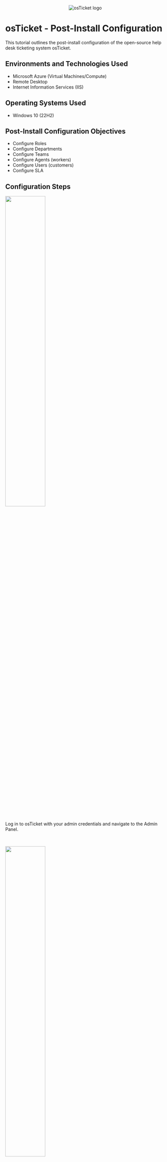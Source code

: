<p align="center">
<img src="https://i.imgur.com/Clzj7Xs.png" alt="osTicket logo"/>
</p>

<h1>osTicket - Post-Install Configuration</h1>
This tutorial outlines the post-install configuration of the open-source help desk ticketing system osTicket.<br />

<h2>Environments and Technologies Used</h2>

- Microsoft Azure (Virtual Machines/Compute)
- Remote Desktop
- Internet Information Services (IIS)

<h2>Operating Systems Used </h2>

- Windows 10</b> (22H2)

<h2>Post-Install Configuration Objectives</h2>

- Configure Roles
- Configure Departments
- Configure Teams
- Configure Agents (workers)
- Configure Users (customers)
- Configure SLA

<h2>Configuration Steps</h2>

<p>
<img src="https://github.com/user-attachments/assets/3652e401-f273-40da-ad28-1aa31b1392e0" height="50%" width="50%"/>
</p>
<p>
Log in to osTicket with your admin credentials and navigate to the Admin Panel.
</p>
<br />

<p>
<img src="https://github.com/user-attachments/assets/9029255f-bdbc-41f4-b0ae-6937f559f8b9" height="50%" width="50%"/>
</p>
<p>
We are now going to add an Admin role. Click on Agents->Roles->"Add New Role". For this example, we will name it Supreme Admin.
</p>
<br />

<p>
<img src="https://github.com/user-attachments/assets/cb027677-57a9-45a5-b590-3c10c4503183" height="50%" width="50%"/>
</p>
<p>
We are going to give Surpeme Admin permission to do everything.
</p>
<br />

<p>
<img src="https://github.com/user-attachments/assets/56638296-1d22-4036-96ae-447a42ba1782" height="50%" width="50%"/>
</p>
<p>
Let's create a new Department. Move over to the Departments tab next to the Roles tab you were just in. Select "Add New Department". For this example, we will name it "System Administrators". Leave options default for now.
</p>
<br />

<p>
<img src="https://github.com/user-attachments/assets/0c09ed4c-fae3-49a0-adf2-1fe0d2a8cdbe" height="50%" width="50%"/>
</p>
<p>
Now we will make a new team. A team is a way to pull select agents from different departments to work on a task, among other things. 
</p>
<br />

<p>
<img src="https://github.com/user-attachments/assets/4bdf2f5e-a953-441b-9a8c-bb8b8a5b943b" height="50%" width="50%"/>
</p>
<p>
Let's create some new agents. Go to Agents->Agents->"Add New Agent".  
</p>
<br />

<p>
<img src="https://github.com/user-attachments/assets/00ac1743-b9c9-4b99-b1e1-97cafece4ce1" height="50%" width="50%"/>
</p>
<p>
Next, assign them to their specified Department and team as well as their Permissions.
</p>
<br />

<p>
<img src="https://github.com/user-attachments/assets/31dd969b-08d9-4cb9-8a9f-1ab0e455a7e6" height="50%" width="50%"/>
</p>
<p>
Navigate to the Agent Panel now by clicking on it in the top right corner. We are going to create Users, these are the people that are making the ticket requests. Click Users->"Add New User"
</p>
<br />

<p>
<img src="https://github.com/user-attachments/assets/7c3cbfeb-11d0-4439-a0e9-23c827f74352" height="50%" width="50%"/>
</p>
<p>
We will create SLA's now. Go back to Admin Panel and go to Manage->SLA. 
</p>
<br />

<p>
<img src="https://github.com/user-attachments/assets/f0061251-e88a-4927-bf6e-dbc8bd64b901" height="50%" width="50%"/>
</p>
<p>
Create 3 different SLA's with different severity levels. SEV-A has a 1 hour grace period on a 24/7 basis, SEV-B has a 4 hour grace period on a 24/7 basis and SEV-C has a 8 hour grace period on a Monday-Friday 8am-5pm basis. 
</p>
<br />

<p>
<img src="https://github.com/user-attachments/assets/f54793a9-90a6-43fc-8b93-00121efc7572" height="50%" width="50%"/>
</p>
<p>
Let's create some Help Topics. Go to Mange->Help Topics->Add New Help Topic. We added a several common issues such as "Password Reset" and Equipment Request" . 
</p>
<br />

<p>
<img src="https://github.com/user-attachments/assets/f54793a9-90a6-43fc-8b93-00121efc7572" height="50%" width="50%"/>
</p>
<p>
Let's create some Help Topics. Go to Mange->Help Topics->Add New Help Topic. We added a several common issues such as "Password Reset" and Equipment Request". We have now configured everything we need. Go to the next lab to see some ticket lifecycle examples.
</p>
<br />

























